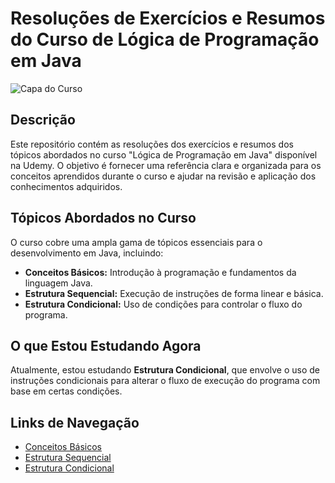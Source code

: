# Resoluções de Exercícios e Resumos do Curso de Lógica de Programação em Java

![Capa do Curso](https://i.pinimg.com/736x/de/64/57/de6457f755d461fd151a34b6da26203a.jpg)

## Descrição

Este repositório contém as resoluções dos exercícios e resumos dos tópicos abordados no curso "Lógica de Programação em Java" disponível na Udemy. O objetivo é fornecer uma referência clara e organizada para os conceitos aprendidos durante o curso e ajudar na revisão e aplicação dos conhecimentos adquiridos.

## Tópicos Abordados no Curso

O curso cobre uma ampla gama de tópicos essenciais para o desenvolvimento em Java, incluindo:

- **Conceitos Básicos:** Introdução à programação e fundamentos da linguagem Java.
- **Estrutura Sequencial:** Execução de instruções de forma linear e básica.
- **Estrutura Condicional:** Uso de condições para controlar o fluxo do programa.

## O que Estou Estudando Agora

Atualmente, estou estudando **Estrutura Condicional**, que envolve o uso de instruções condicionais para alterar o fluxo de execução do programa com base em certas condições.

## Links de Navegação

- [Conceitos Básicos](https://github.com/andredeomondes/java-logica-de-programacao/blob/main/conceitos-basicos.md)
- [Estrutura Sequencial](https://github.com/andredeomondes/java-logica-de-programacao/blob/main/estrutura-sequencial/estrutura-sequencial.md)
- [Estrutura Condicional](https://github.com/andredeomondes/java-logica-de-programacao/blob/main/estrutura-condicional/estrutura-condicional.md)
